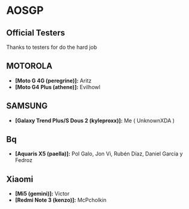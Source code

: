 AOSGP
===============

Official Testers
--------------------
Thanks to testers for do the hard job

MOTOROLA
--------
* __[Moto G 4G (peregrine)]:__ Aritz
* __[Moto G4 Plus (athene)]:__ Evilhowl

SAMSUNG
--------
* __[Galaxy Trend Plus/S Dous 2 (kyleproxx)]:__ Me ( UnknownXDA )

Bq
--------
* __[Aquaris X5 (paella)]:__ Pol Galo, Jon Vi, Rubén Díaz, Daniel García y Fedroz

Xiaomi
--------
* __[Mi5 (gemini)]:__ Victor
* __[Redmi Note 3 (kenzo)]:__ McPcholkin
